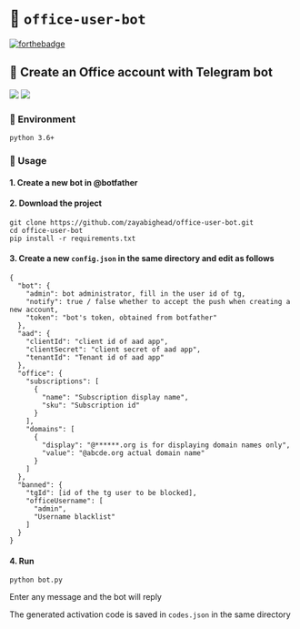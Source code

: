 # 🍼 `office-user-bot`

[![forthebadge](https://forthebadge.com/images/badges/made-with-python.svg)](https://forthebadge.com)

## 🐙 Create an Office account with Telegram bot

![](readme/ea7870bb.png)
![](readme/adeff432.png)

### 🥼 Environment

```
python 3.6+
```

### 💢 Usage

#### 1. Create a new bot in @botfather

#### 2. Download the project

```
git clone https://github.com/zayabighead/office-user-bot.git
cd office-user-bot
pip install -r requirements.txt
```

#### 3. Create a new `config.json` in the same directory and edit as follows

```
{
  "bot": {
    "admin": bot administrator, fill in the user id of tg,
    "notify": true / false whether to accept the push when creating a new account,
    "token": "bot's token, obtained from botfather"
  },
  "aad": {
    "clientId": "client id of aad app",
    "clientSecret": "client secret of aad app",
    "tenantId": "Tenant id of aad app"
  },
  "office": {
    "subscriptions": [
      {
        "name": "Subscription display name",
        "sku": "Subscription id"
      }
    ],
    "domains": [
      {
        "display": "@******.org is for displaying domain names only",
        "value": "@abcde.org actual domain name"
      }
    ]
  },
  "banned": {
    "tgId": [id of the tg user to be blocked],
    "officeUsername": [
      "admin",
      "Username blacklist"
    ]
  }
}
```

#### 4. Run

```
python bot.py
```

Enter any message and the bot will reply

The generated activation code is saved in `codes.json` in the same directory